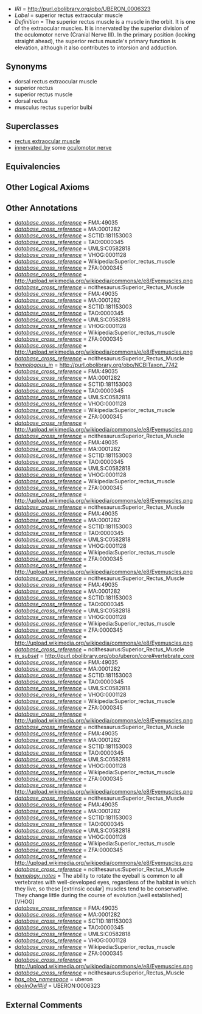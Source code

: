  * *IRI* = http://purl.obolibrary.org/obo/UBERON_0006323
 * *Label* = superior rectus extraocular muscle
 * *Definition* = The superior rectus muscle is a muscle in the orbit. It is one of the extraocular muscles. It is innervated by the superior division of the oculomotor nerve (Cranial Nerve III). In the primary position (looking straight ahead), the superior rectus muscle's primary function is elevation, although it also contributes to intorsion and adduction.

## Synonyms

 * dorsal rectus extraocular muscle
 * superior rectus
 * superior rectus muscle
 * dorsal rectus
 * musculus rectus superior bulbi

## Superclasses

 * [rectus extraocular muscle](../../UBERON/33/UBERON_0006533.md)
 * [innervated_by](../../RO/05/RO_0002005.md) some [oculomotor nerve](../../UBERON/43/UBERON_0001643.md)

## Equivalencies


## Other Logical Axioms


## Other Annotations

 * *[database_cross_reference](../../ef/oboInOwl#hasDbXref.md)* = FMA:49035
 * *[database_cross_reference](../../ef/oboInOwl#hasDbXref.md)* = MA:0001282
 * *[database_cross_reference](../../ef/oboInOwl#hasDbXref.md)* = SCTID:181153003
 * *[database_cross_reference](../../ef/oboInOwl#hasDbXref.md)* = TAO:0000345
 * *[database_cross_reference](../../ef/oboInOwl#hasDbXref.md)* = UMLS:C0582818
 * *[database_cross_reference](../../ef/oboInOwl#hasDbXref.md)* = VHOG:0001128
 * *[database_cross_reference](../../ef/oboInOwl#hasDbXref.md)* = Wikipedia:Superior_rectus_muscle
 * *[database_cross_reference](../../ef/oboInOwl#hasDbXref.md)* = ZFA:0000345
 * *[database_cross_reference](../../ef/oboInOwl#hasDbXref.md)* = http://upload.wikimedia.org/wikipedia/commons/e/e8/Eyemuscles.png
 * *[database_cross_reference](../../ef/oboInOwl#hasDbXref.md)* = ncithesaurus:Superior_Rectus_Muscle
 * *[database_cross_reference](../../ef/oboInOwl#hasDbXref.md)* = FMA:49035
 * *[database_cross_reference](../../ef/oboInOwl#hasDbXref.md)* = MA:0001282
 * *[database_cross_reference](../../ef/oboInOwl#hasDbXref.md)* = SCTID:181153003
 * *[database_cross_reference](../../ef/oboInOwl#hasDbXref.md)* = TAO:0000345
 * *[database_cross_reference](../../ef/oboInOwl#hasDbXref.md)* = UMLS:C0582818
 * *[database_cross_reference](../../ef/oboInOwl#hasDbXref.md)* = VHOG:0001128
 * *[database_cross_reference](../../ef/oboInOwl#hasDbXref.md)* = Wikipedia:Superior_rectus_muscle
 * *[database_cross_reference](../../ef/oboInOwl#hasDbXref.md)* = ZFA:0000345
 * *[database_cross_reference](../../ef/oboInOwl#hasDbXref.md)* = http://upload.wikimedia.org/wikipedia/commons/e/e8/Eyemuscles.png
 * *[database_cross_reference](../../ef/oboInOwl#hasDbXref.md)* = ncithesaurus:Superior_Rectus_Muscle
 * *[homologous_in](../../core#homologous/in/core#homologous_in.md)* = http://purl.obolibrary.org/obo/NCBITaxon_7742
 * *[database_cross_reference](../../ef/oboInOwl#hasDbXref.md)* = FMA:49035
 * *[database_cross_reference](../../ef/oboInOwl#hasDbXref.md)* = MA:0001282
 * *[database_cross_reference](../../ef/oboInOwl#hasDbXref.md)* = SCTID:181153003
 * *[database_cross_reference](../../ef/oboInOwl#hasDbXref.md)* = TAO:0000345
 * *[database_cross_reference](../../ef/oboInOwl#hasDbXref.md)* = UMLS:C0582818
 * *[database_cross_reference](../../ef/oboInOwl#hasDbXref.md)* = VHOG:0001128
 * *[database_cross_reference](../../ef/oboInOwl#hasDbXref.md)* = Wikipedia:Superior_rectus_muscle
 * *[database_cross_reference](../../ef/oboInOwl#hasDbXref.md)* = ZFA:0000345
 * *[database_cross_reference](../../ef/oboInOwl#hasDbXref.md)* = http://upload.wikimedia.org/wikipedia/commons/e/e8/Eyemuscles.png
 * *[database_cross_reference](../../ef/oboInOwl#hasDbXref.md)* = ncithesaurus:Superior_Rectus_Muscle
 * *[database_cross_reference](../../ef/oboInOwl#hasDbXref.md)* = FMA:49035
 * *[database_cross_reference](../../ef/oboInOwl#hasDbXref.md)* = MA:0001282
 * *[database_cross_reference](../../ef/oboInOwl#hasDbXref.md)* = SCTID:181153003
 * *[database_cross_reference](../../ef/oboInOwl#hasDbXref.md)* = TAO:0000345
 * *[database_cross_reference](../../ef/oboInOwl#hasDbXref.md)* = UMLS:C0582818
 * *[database_cross_reference](../../ef/oboInOwl#hasDbXref.md)* = VHOG:0001128
 * *[database_cross_reference](../../ef/oboInOwl#hasDbXref.md)* = Wikipedia:Superior_rectus_muscle
 * *[database_cross_reference](../../ef/oboInOwl#hasDbXref.md)* = ZFA:0000345
 * *[database_cross_reference](../../ef/oboInOwl#hasDbXref.md)* = http://upload.wikimedia.org/wikipedia/commons/e/e8/Eyemuscles.png
 * *[database_cross_reference](../../ef/oboInOwl#hasDbXref.md)* = ncithesaurus:Superior_Rectus_Muscle
 * *[database_cross_reference](../../ef/oboInOwl#hasDbXref.md)* = FMA:49035
 * *[database_cross_reference](../../ef/oboInOwl#hasDbXref.md)* = MA:0001282
 * *[database_cross_reference](../../ef/oboInOwl#hasDbXref.md)* = SCTID:181153003
 * *[database_cross_reference](../../ef/oboInOwl#hasDbXref.md)* = TAO:0000345
 * *[database_cross_reference](../../ef/oboInOwl#hasDbXref.md)* = UMLS:C0582818
 * *[database_cross_reference](../../ef/oboInOwl#hasDbXref.md)* = VHOG:0001128
 * *[database_cross_reference](../../ef/oboInOwl#hasDbXref.md)* = Wikipedia:Superior_rectus_muscle
 * *[database_cross_reference](../../ef/oboInOwl#hasDbXref.md)* = ZFA:0000345
 * *[database_cross_reference](../../ef/oboInOwl#hasDbXref.md)* = http://upload.wikimedia.org/wikipedia/commons/e/e8/Eyemuscles.png
 * *[database_cross_reference](../../ef/oboInOwl#hasDbXref.md)* = ncithesaurus:Superior_Rectus_Muscle
 * *[database_cross_reference](../../ef/oboInOwl#hasDbXref.md)* = FMA:49035
 * *[database_cross_reference](../../ef/oboInOwl#hasDbXref.md)* = MA:0001282
 * *[database_cross_reference](../../ef/oboInOwl#hasDbXref.md)* = SCTID:181153003
 * *[database_cross_reference](../../ef/oboInOwl#hasDbXref.md)* = TAO:0000345
 * *[database_cross_reference](../../ef/oboInOwl#hasDbXref.md)* = UMLS:C0582818
 * *[database_cross_reference](../../ef/oboInOwl#hasDbXref.md)* = VHOG:0001128
 * *[database_cross_reference](../../ef/oboInOwl#hasDbXref.md)* = Wikipedia:Superior_rectus_muscle
 * *[database_cross_reference](../../ef/oboInOwl#hasDbXref.md)* = ZFA:0000345
 * *[database_cross_reference](../../ef/oboInOwl#hasDbXref.md)* = http://upload.wikimedia.org/wikipedia/commons/e/e8/Eyemuscles.png
 * *[database_cross_reference](../../ef/oboInOwl#hasDbXref.md)* = ncithesaurus:Superior_Rectus_Muscle
 * *[in_subset](../../et/oboInOwl#inSubset.md)* = http://purl.obolibrary.org/obo/uberon/core#vertebrate_core
 * *[database_cross_reference](../../ef/oboInOwl#hasDbXref.md)* = FMA:49035
 * *[database_cross_reference](../../ef/oboInOwl#hasDbXref.md)* = MA:0001282
 * *[database_cross_reference](../../ef/oboInOwl#hasDbXref.md)* = SCTID:181153003
 * *[database_cross_reference](../../ef/oboInOwl#hasDbXref.md)* = TAO:0000345
 * *[database_cross_reference](../../ef/oboInOwl#hasDbXref.md)* = UMLS:C0582818
 * *[database_cross_reference](../../ef/oboInOwl#hasDbXref.md)* = VHOG:0001128
 * *[database_cross_reference](../../ef/oboInOwl#hasDbXref.md)* = Wikipedia:Superior_rectus_muscle
 * *[database_cross_reference](../../ef/oboInOwl#hasDbXref.md)* = ZFA:0000345
 * *[database_cross_reference](../../ef/oboInOwl#hasDbXref.md)* = http://upload.wikimedia.org/wikipedia/commons/e/e8/Eyemuscles.png
 * *[database_cross_reference](../../ef/oboInOwl#hasDbXref.md)* = ncithesaurus:Superior_Rectus_Muscle
 * *[database_cross_reference](../../ef/oboInOwl#hasDbXref.md)* = FMA:49035
 * *[database_cross_reference](../../ef/oboInOwl#hasDbXref.md)* = MA:0001282
 * *[database_cross_reference](../../ef/oboInOwl#hasDbXref.md)* = SCTID:181153003
 * *[database_cross_reference](../../ef/oboInOwl#hasDbXref.md)* = TAO:0000345
 * *[database_cross_reference](../../ef/oboInOwl#hasDbXref.md)* = UMLS:C0582818
 * *[database_cross_reference](../../ef/oboInOwl#hasDbXref.md)* = VHOG:0001128
 * *[database_cross_reference](../../ef/oboInOwl#hasDbXref.md)* = Wikipedia:Superior_rectus_muscle
 * *[database_cross_reference](../../ef/oboInOwl#hasDbXref.md)* = ZFA:0000345
 * *[database_cross_reference](../../ef/oboInOwl#hasDbXref.md)* = http://upload.wikimedia.org/wikipedia/commons/e/e8/Eyemuscles.png
 * *[database_cross_reference](../../ef/oboInOwl#hasDbXref.md)* = ncithesaurus:Superior_Rectus_Muscle
 * *[database_cross_reference](../../ef/oboInOwl#hasDbXref.md)* = FMA:49035
 * *[database_cross_reference](../../ef/oboInOwl#hasDbXref.md)* = MA:0001282
 * *[database_cross_reference](../../ef/oboInOwl#hasDbXref.md)* = SCTID:181153003
 * *[database_cross_reference](../../ef/oboInOwl#hasDbXref.md)* = TAO:0000345
 * *[database_cross_reference](../../ef/oboInOwl#hasDbXref.md)* = UMLS:C0582818
 * *[database_cross_reference](../../ef/oboInOwl#hasDbXref.md)* = VHOG:0001128
 * *[database_cross_reference](../../ef/oboInOwl#hasDbXref.md)* = Wikipedia:Superior_rectus_muscle
 * *[database_cross_reference](../../ef/oboInOwl#hasDbXref.md)* = ZFA:0000345
 * *[database_cross_reference](../../ef/oboInOwl#hasDbXref.md)* = http://upload.wikimedia.org/wikipedia/commons/e/e8/Eyemuscles.png
 * *[database_cross_reference](../../ef/oboInOwl#hasDbXref.md)* = ncithesaurus:Superior_Rectus_Muscle
 * *[homology_notes](../../UBPROP/03/UBPROP_0000003.md)* = The ability to rotate the eyeball is common to all vertebrates with well-developed eyes, regardless of the habitat in which they live, so these [extrinsic ocular] muscles tend to be conservative. They change little during the course of evolution.[well established][VHOG]
 * *[database_cross_reference](../../ef/oboInOwl#hasDbXref.md)* = FMA:49035
 * *[database_cross_reference](../../ef/oboInOwl#hasDbXref.md)* = MA:0001282
 * *[database_cross_reference](../../ef/oboInOwl#hasDbXref.md)* = SCTID:181153003
 * *[database_cross_reference](../../ef/oboInOwl#hasDbXref.md)* = TAO:0000345
 * *[database_cross_reference](../../ef/oboInOwl#hasDbXref.md)* = UMLS:C0582818
 * *[database_cross_reference](../../ef/oboInOwl#hasDbXref.md)* = VHOG:0001128
 * *[database_cross_reference](../../ef/oboInOwl#hasDbXref.md)* = Wikipedia:Superior_rectus_muscle
 * *[database_cross_reference](../../ef/oboInOwl#hasDbXref.md)* = ZFA:0000345
 * *[database_cross_reference](../../ef/oboInOwl#hasDbXref.md)* = http://upload.wikimedia.org/wikipedia/commons/e/e8/Eyemuscles.png
 * *[database_cross_reference](../../ef/oboInOwl#hasDbXref.md)* = ncithesaurus:Superior_Rectus_Muscle
 * *[has_obo_namespace](../../ce/oboInOwl#hasOBONamespace.md)* = uberon
 * *[oboInOwl#id](../../id/oboInOwl#id.md)* = UBERON:0006323

## External Comments

